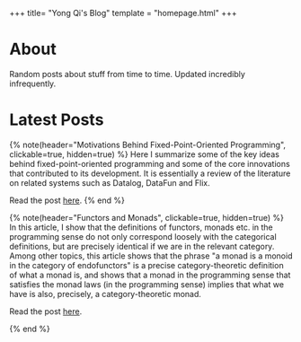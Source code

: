 +++
title= "Yong Qi's Blog"
template = "homepage.html"
+++

# About
Random posts about stuff from time to time. Updated incredibly infrequently.

# Latest Posts

{% note(header="Motivations Behind Fixed-Point-Oriented Programming", clickable=true, hidden=true) %}
Here I summarize some of the key ideas behind fixed-point-oriented programming and some of the core innovations that contributed to its development. It is essentially a review of the literature on related systems such as Datalog, DataFun and Flix.

Read the post [here](@/posts/flix.md).
{% end %}

{% note(header="Functors and Monads", clickable=true, hidden=true) %}
In this article, I show that the definitions of functors, monads etc. in the programming sense do not only correspond loosely with the categorical definitions, but are precisely identical if we are in the relevant category. Among other topics, this article shows that the phrase "a monad is a monoid in the category of endofunctors" is a precise category-theoretic definition of what a monad is, and shows that a monad in the programming sense that satisfies the monad laws (in the programming sense) implies that what we have is also, precisely, a category-theoretic monad.

Read the post [here](@/posts/monads.md).

{% end %}

